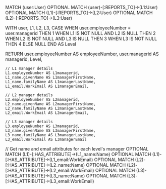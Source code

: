 MATCH (user:User)
OPTIONAL MATCH (user)-[:REPORTS_TO]->(L1:User)
OPTIONAL MATCH (L1)-[:REPORTS_TO]->(L2:User)
OPTIONAL MATCH (L2)-[:REPORTS_TO]->(L3:User)

WITH user, L1, L2, L3,
     CASE 
       WHEN user.employeeNumber = user.managerid THEN 1
       WHEN L1 IS NOT NULL AND L2 IS NULL THEN 2
       WHEN L2 IS NOT NULL AND L3 IS NULL THEN 3
       WHEN L3 IS NOT NULL THEN 4
       ELSE NULL 
     END AS Level

RETURN 
    user.employeeNumber AS employeeNumber,
    user.managerid AS managerid,
    Level,
    
    // L1 manager details
    L1.employeeNumber AS L1managerid,
    L1_name.givenName AS L1managerFirstName,
    L1_name.familyName AS L1managerLastName,
    L1_email.WorkEmail AS L1managerEmail,
    
    // L2 manager details
    L2.employeeNumber AS L2managerid,
    L2_name.givenName AS L2managerFirstName,
    L2_name.familyName AS L2managerLastName,
    L2_email.WorkEmail AS L2managerEmail,
    
    // L3 manager details
    L3.employeeNumber AS L3managerid,
    L3_name.givenName AS L3managerFirstName,
    L3_name.familyName AS L3managerLastName,
    L3_email.WorkEmail AS L3managerEmail

// Get name and email attributes for each level's manager
OPTIONAL MATCH (L1)-[:HAS_ATTRIBUTE]->(L1_name:Name)
OPTIONAL MATCH (L1)-[:HAS_ATTRIBUTE]->(L1_email:WorkEmail)
OPTIONAL MATCH (L2)-[:HAS_ATTRIBUTE]->(L2_name:Name)
OPTIONAL MATCH (L2)-[:HAS_ATTRIBUTE]->(L2_email:WorkEmail)
OPTIONAL MATCH (L3)-[:HAS_ATTRIBUTE]->(L3_name:Name)
OPTIONAL MATCH (L3)-[:HAS_ATTRIBUTE]->(L3_email:WorkEmail)
